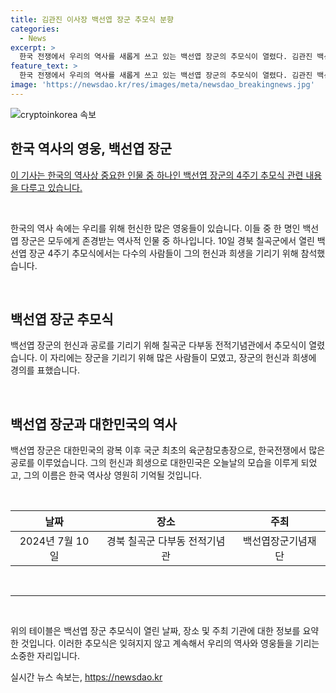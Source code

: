 ```yaml
---
title: 김관진 이사장 백선엽 장군 추모식 분향
categories:
  - News
excerpt: >
  한국 전쟁에서 우리의 역사를 새롭게 쓰고 있는 백선엽 장군의 추모식이 열렸다. 김관진 백선엽 장군기념재단 이사장이 참석하여 감격의 눈물을 흘렸다. 4주기를 맞아 백선엽 장군의 공로를 기리는 자리에서 많은 이들이 그의 희생과 헌신을 회고했다.
feature_text: >
  한국 전쟁에서 우리의 역사를 새롭게 쓰고 있는 백선엽 장군의 추모식이 열렸다. 김관진 백선엽 장군기념재단 이사장이 참석하여 감격의 눈물을 흘렸다. 4주기를 맞아 백선엽 장군의 공로를 기리는 자리에서 많은 이들이 그의 희생과 헌신을 회고했다.
image: 'https://newsdao.kr/res/images/meta/newsdao_breakingnews.jpg'
---
```


<p><img src="https://newsdao.kr/res/images/meta/newsdao_breakingnews.jpg" alt="cryptoinkorea 속보" /></p>

<h2 data-ke-size="size26">한국 역사의 영웅, 백선엽 장군</h2>

<p data-ke-size="size16"><a href="https://news1.kr/articles/?4357968">이 기사는 한국의 역사상 중요한 인물 중 하나인 백선엽 장군의 4주기 추모식 관련 내용을 다루고 있습니다.</a></p>

<p data-ke-size="size16">&nbsp;</p>

<p data-ke-size="size16">한국의 역사 속에는 우리를 위해 헌신한 많은 영웅들이 있습니다. 이들 중 한 명인 백선엽 장군은 모두에게 존경받는 역사적 인물 중 하나입니다. 10일 경북 칠곡군에서 열린 백선엽 장군 4주기 추모식에서는 다수의 사람들이 그의 헌신과 희생을 기리기 위해 참석했습니다.</p>

<p data-ke-size="size16">&nbsp;</p>

<h2 data-ke-size="size26">백선엽 장군 추모식</h2>

<p data-ke-size="size16">백선엽 장군의 헌신과 공로를 기리기 위해 칠곡군 다부동 전적기념관에서 추모식이 열렸습니다. 이 자리에는 장군을 기리기 위해 많은 사람들이 모였고, 장군의 헌신과 희생에 경의를 표했습니다.</p>

<p data-ke-size="size16">&nbsp;</p>

<h2 data-ke-size="size26">백선엽 장군과 대한민국의 역사</h2>

<p data-ke-size="size16">백선엽 장군은 대한민국의 광복 이후 국군 최초의 육군참모총장으로, 한국전쟁에서 많은 공로를 이루었습니다. 그의 헌신과 희생으로 대한민국은 오늘날의 모습을 이루게 되었고, 그의 이름은 한국 역사상 영원히 기억될 것입니다.</p>

<p data-ke-size="size16">&nbsp;</p>

<table>
<thead>
<tr>
<th><b>날짜</b></th>
<th><b>장소</b></th>
<th><b>주최</b></th>
</tr>
</thead>
<tbody>
<tr>
<td style="text-align: center; height: 17px;">2024년 7월 10일</td>
<td style="text-align: center; height: 17px;">경북 칠곡군 다부동 전적기념관</td>
<td style="text-align: center; height: 17px;">백선엽장군기념재단</td>
</tr>
</tbody>
</table>

<p data-ke-size="size16">&nbsp;</p>

<hr>

<p data-ke-size="size16">&nbsp;</p>

<p data-ke-size="size16">위의 테이블은 백선엽 장군 추모식이 열린 날짜, 장소 및 주최 기관에 대한 정보를 요약한 것입니다. 이러한 추모식은 잊혀지지 않고 계속해서 우리의 역사와 영웅들을 기리는 소중한 자리입니다.</p>
실시간 뉴스 속보는, <a href="https://newsdao.kr" rel="dofollow">https://newsdao.kr</a>


